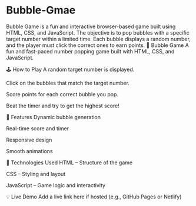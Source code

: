 # Bubble-Gmae
Bubble Game is a fun and interactive browser-based game built using HTML, CSS, and JavaScript. The objective is to pop bubbles with a specific target number within a limited time. Each bubble displays a random number, and the player must click the correct ones to earn points. 
🎈 Bubble Game
A fun and fast-paced number popping game built with HTML, CSS, and JavaScript.

🕹️ How to Play
A random target number is displayed.

Click on the bubbles that match the target number.

Score points for each correct bubble you pop.

Beat the timer and try to get the highest score!

🚀 Features
Dynamic bubble generation

Real-time score and timer

Responsive design

Smooth animations

📁 Technologies Used
HTML – Structure of the game

CSS – Styling and layout

JavaScript – Game logic and interactivity

💡 Live Demo
Add a live link here if hosted (e.g., GitHub Pages or Netlify)
